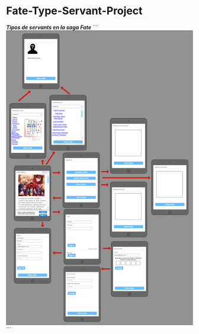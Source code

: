 # Fate-Type-Servant-Project
***Tipos de servants en la saga Fate***
´´´<html>
<img src= "Fate Servants/fate_servant_type/image/Aspecto.drawio.png"> 
´´´

